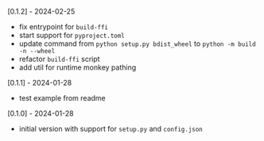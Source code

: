 [0.1.2] - 2024-02-25
- fix entrypoint for `build-ffi`
- start support for `pyproject.toml`
- update command from `python setup.py bdist_wheel` to `python -m build -n --wheel`
- refactor `build-ffi` script
- add util for runtime monkey pathing

[0.1.1] - 2024-01-28
- test example from readme

[0.1.0] - 2024-01-28
- initial version with support for `setup.py` and `config.json`
